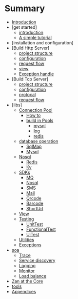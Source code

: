 # Summary

* [Introduction](README.md)
* [get started]
    * [introduction](README.md)
    * [A simple tutorial](tutorial.md)
* [installation and configuration]
* [Build Http Server]
    * [project structure](http_project_dir.md)
    * [configuration](http_config.md)
    * [request flow](http_request_flow.md)
    * [view](view.md)
    * [Exception handle](http_exception.md)
* [Build Tcp Server]
    * [project structure](tcp_project_dir.md)
    * [configuration](tcp_config.md)
    * [protocal](thrift.md)
    * [request flow](tcp_request_flow.md)
* [libs]
    * [Connection Pool](connection_pool.md)
        * [How to](use_connection_pool.md)
        * [build in Pools](libs/pools/buildin.md)
            * [mysql](mysql_connection_pool.md)
            * [log](log_connection_pool.md)
            * [redis](redis_connection_pool.md)
    * [database operation](libs/db.md)
        * [SqlMap](sqlmap.md)
        * [Mysql](mysql.md)
    * [Nosql](nosql.md)
        * [Redis](redis.md)
        * [Kv](kv.md)
    * [SDKs](sdks.md)
        * [MQ](libs/sdks/mq.md)
        * [Nosql](libs/sdks/nosql.md)
        * [SMS](libs/sdks/sms.md)
        * [Mail](libs/sdks/mail.md)
        * [Qrcode](libs/sdks/qrcode.md)
        * [Barcode](libs/sdks/barcode.md)
        * [ShortUrl](libs/sdks/shorturl.md)
    * [View](libs/view.md)
    * [Testing](libs/testing.md)
        * [UnitTest](libs/testing/unittest.md)
        * [FunctionalTest](libs/testing/functional_test.md)
        * [UiTest](libs/testing/uitest.md)
    * [Utilities](lib/util.md)
    * [Exceptions](libs/exception.md)
* [soa](soa.md)
    * [Trace](soa/trace.md)
    * [Service discovery](soa/service_discovery.md)
    * [Logging](soa/logging.md)
    * [Monitor](soa/monitor.md)
    * [Load balance](soa/lb.md)
* [Zan at the Core](zan_core.md)
* [tools](tools.ms)
* [Appendices](appendices.md)


